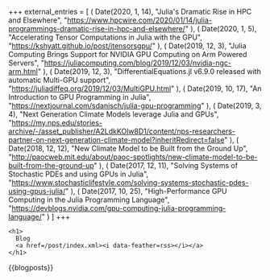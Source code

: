 +++
external_entries = [
    (
      Date(2020, 1, 14),
      "Julia's Dramatic Rise in HPC and Elsewhere",
      "https://www.hpcwire.com/2020/01/14/julia-programmings-dramatic-rise-in-hpc-and-elsewhere/"
      ),
    (
      Date(2020, 1, 5),
      "Accelerating Tensor Computations in Julia with the GPU",
      "https://kshyatt.github.io/post/itensorsgpu/"
      ),
    (
      Date(2019, 12, 3),
      "Julia Computing Brings Support for NVIDIA GPU Computing on Arm Powered Servers",
      "https://juliacomputing.com/blog/2019/12/03/nvidia-ngc-arm.html"
      ),
    (
      Date(2019, 12, 3),
      "DifferentialEquations.jl v6.9.0 released with automatic Multi-GPU support",
      "https://juliadiffeq.org/2019/12/03/MultiGPU.html"
      ),
    (
      Date(2019, 10, 17),
      "An Introduction to GPU Programming in Julia",
      "https://nextjournal.com/sdanisch/julia-gpu-programming"
      ),
    (
      Date(2019, 3, 4),
      "Next Generation Climate Models leverage Julia and GPUs",
      "https://my.nps.edu/stories-archive/-/asset_publisher/A2LdkKOlw8D1/content/nps-researchers-partner-on-next-generation-climate-model?inheritRedirect=false"
      ),
    (
      Date(2018, 12, 12),
      "New Climate Model to be Built from the Ground Up",
      "http://paocweb.mit.edu/about/paoc-spotlights/new-climate-model-to-be-built-from-the-ground-up"
      ),
    (
      Date(2017, 12, 11),
      "Solving Systems of Stochastic PDEs and using GPUs in Julia",
      "https://www.stochasticlifestyle.com/solving-systems-stochastic-pdes-using-gpus-julia/"
      ),
    (
      Date(2017, 10, 25),
      "High-Performance GPU Computing in the Julia Programming Language",
      "https://devblogs.nvidia.com/gpu-computing-julia-programming-language/"
      )
  ]
+++

~~~
<h1>
  Blog
  <a href=/post/index.xml><i data-feather=rss></i></a>
</h1>
~~~

{{blogposts}}

